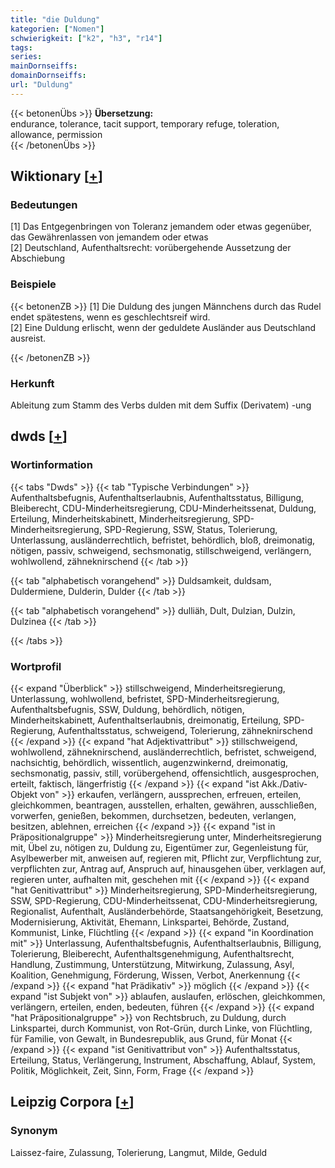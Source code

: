 ```yaml
---
title: "die Duldung"
kategorien: ["Nomen"]
schwierigkeit: ["k2", "h3", "r14"]
tags:
series:
mainDornseiffs:
domainDornseiffs:
url: "Duldung"
---
```


{{< betonenÜbs >}}
**Übersetzung:**  
endurance, tolerance, tacit support, temporary refuge, toleration, allowance, permission  
{{< /betonenÜbs >}}

## Wiktionary [[+](https://de.wiktionary.org/wiki/Duldung)]

### Bedeutungen
[1] Das Entgegenbringen von Toleranz jemandem oder etwas gegenüber, das Gewährenlassen von jemandem oder etwas  
[2] Deutschland, Aufenthaltsrecht: vorübergehende Aussetzung der Abschiebung  

### Beispiele
{{< betonenZB >}}
[1] Die Duldung des jungen Männchens durch das Rudel endet spätestens, wenn es geschlechtsreif wird.  
[2] Eine Duldung erlischt, wenn der geduldete Ausländer aus Deutschland ausreist.  

{{< /betonenZB >}}
### Herkunft
Ableitung zum Stamm des Verbs dulden mit dem Suffix (Derivatem) -ung  



## dwds [[+](https://www.dwds.de/wb/Duldung)]

### Wortinformation
{{< tabs "Dwds" >}}
{{< tab "Typische Verbindungen" >}}
Aufenthaltsbefugnis, Aufenthaltserlaubnis, Aufenthaltsstatus, Billigung, Bleiberecht, CDU-Minderheitsregierung, CDU-Minderheitssenat, Duldung, Erteilung, Minderheitskabinett, Minderheitsregierung, SPD-Minderheitsregierung, SPD-Regierung, SSW, Status, Tolerierung, Unterlassung, ausländerrechtlich, befristet, behördlich, bloß, dreimonatig, nötigen, passiv, schweigend, sechsmonatig, stillschweigend, verlängern, wohlwollend, zähneknirschend
{{< /tab >}}

{{< tab "alphabetisch vorangehend" >}}
Duldsamkeit, duldsam, Duldermiene, Dulderin, Dulder
{{< /tab >}}

{{< tab "alphabetisch vorangehend" >}}
dulliäh, Dult, Dulzian, Dulzin, Dulzinea
{{< /tab >}}

{{< /tabs >}}

### Wortprofil
{{< expand "Überblick" >}} stillschweigend, Minderheitsregierung, Unterlassung, wohlwollend, befristet, SPD-Minderheitsregierung, Aufenthaltsbefugnis, SSW, Duldung, behördlich, nötigen, Minderheitskabinett, Aufenthaltserlaubnis, dreimonatig, Erteilung, SPD-Regierung, Aufenthaltsstatus, schweigend, Tolerierung, zähneknirschend {{< /expand >}}
{{< expand "hat Adjektivattribut" >}} stillschweigend, wohlwollend, zähneknirschend, ausländerrechtlich, befristet, schweigend, nachsichtig, behördlich, wissentlich, augenzwinkernd, dreimonatig, sechsmonatig, passiv, still, vorübergehend, offensichtlich, ausgesprochen, erteilt, faktisch, längerfristig {{< /expand >}}
{{< expand "ist Akk./Dativ-Objekt von" >}} erkaufen, verlängern, aussprechen, erfreuen, erteilen, gleichkommen, beantragen, ausstellen, erhalten, gewähren, ausschließen, vorwerfen, genießen, bekommen, durchsetzen, bedeuten, verlangen, besitzen, ablehnen, erreichen {{< /expand >}}
{{< expand "ist in Präpositionalgruppe" >}} Minderheitsregierung unter, Minderheitsregierung mit, Übel zu, nötigen zu, Duldung zu, Eigentümer zur, Gegenleistung für, Asylbewerber mit, anweisen auf, regieren mit, Pflicht zur, Verpflichtung zur, verpflichten zur, Antrag auf, Anspruch auf, hinausgehen über, verklagen auf, regieren unter, aufhalten mit, geschehen mit {{< /expand >}}
{{< expand "hat Genitivattribut" >}} Minderheitsregierung, SPD-Minderheitsregierung, SSW, SPD-Regierung, CDU-Minderheitssenat, CDU-Minderheitsregierung, Regionalist, Aufenthalt, Ausländerbehörde, Staatsangehörigkeit, Besetzung, Modernisierung, Aktivität, Ehemann, Linkspartei, Behörde, Zustand, Kommunist, Linke, Flüchtling {{< /expand >}}
{{< expand "in Koordination mit" >}} Unterlassung, Aufenthaltsbefugnis, Aufenthaltserlaubnis, Billigung, Tolerierung, Bleiberecht, Aufenthaltsgenehmigung, Aufenthaltsrecht, Handlung, Zustimmung, Unterstützung, Mitwirkung, Zulassung, Asyl, Koalition, Genehmigung, Förderung, Wissen, Verbot, Anerkennung {{< /expand >}}
{{< expand "hat Prädikativ" >}} möglich {{< /expand >}}
{{< expand "ist Subjekt von" >}} ablaufen, auslaufen, erlöschen, gleichkommen, verlängern, erteilen, enden, bedeuten, führen {{< /expand >}}
{{< expand "hat Präpositionalgruppe" >}} von Rechtsbruch, zu Duldung, durch Linkspartei, durch Kommunist, von Rot-Grün, durch Linke, von Flüchtling, für Familie, von Gewalt, in Bundesrepublik, aus Grund, für Monat {{< /expand >}}
{{< expand "ist Genitivattribut von" >}} Aufenthaltsstatus, Erteilung, Status, Verlängerung, Instrument, Abschaffung, Ablauf, System, Politik, Möglichkeit, Zeit, Sinn, Form, Frage {{< /expand >}}

## Leipzig Corpora [[+](https://corpora.uni-leipzig.de/en/res?word=Duldung&corpusId=deu_newscrawl-public_2018)]


### Synonym
Laissez-faire, Zulassung, Tolerierung, Langmut, Milde, Geduld

